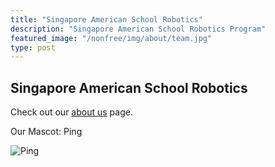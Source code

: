 ```yaml
---
title: "Singapore American School Robotics"
description: "Singapore American School Robotics Program"
featured_image: "/nonfree/img/about/team.jpg"
type: post
---
```


## Singapore American School Robotics

Check out our [about us](/about) page.

Our Mascot: Ping

![Ping](/nonfree/img/ping.svg)